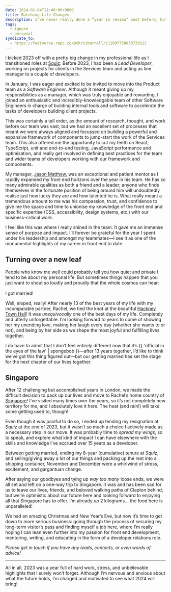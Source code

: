 ```yaml
---
date: 2024-01-04T11:40:00+0800
title: Batching Life Changes
description: I’ve never really done a “year in review” post before, but 2023 and, in particular, the last few months, have brought tides of change that I feel the need to share.
tags:
  - ignore
  - personal
syndicate_to:
  - https://fediverse.repc.co/@chrisburnell/111697758030729122
---
```


I kicked 2023 off with a pretty big change in my professional life as I transitioned roles at [Squiz](https://squiz.net). Before 2023, I had been a *Lead Developer*, working on projects for clients in the Services team and acting as line manager to a couple of developers.

In January, I was eager and excited to be invited to move into the Product team as a *Software Engineer*. Although it meant giving up my responsibilities as a manager, which was truly enjoyable and rewarding, I joined an enthusiastic and incredibly-knowledgable team of other Software Engineers in charge of building internal tools and software to accelerate the tasks of developers building client projects.

This was certainly a tall order, as the amount of research, thought, and work before our team was vast, but we had an excellent set of processes that meant we were always aligned and focussed on building a powerful and expansive framework of components to jump-start the work of the Services team. This also offered me the opportunity to cut my teeth on React, TypeScript, unit and end-to-end testing, JavaScript performance and optimisation, and really get involved in defining best practices for the team and wider teams of developers working with our framework and components.

My manager, [Jason Matthew](https://www.jasonmatthew.dev), was an exceptional and patient mentor as I rapidly expanded my front end horizons over the year in his team. He has so many admirable qualities as both a friend and a leader; anyone who finds themselves in the fortunate position of being around him will undoubtedly realise just how lucky they are and how talented he is. What really meant a tremendous amount to me was his compassion, trust, and confidence to give me the space and time to unionise my knowledge of the front end and specific expertise (CSS, accessibility, design systems, etc.) with our business-critical work.

I feel like this was where I really shined in the team. It gave me an immense sense of purpose and impact. I’ll forever be grateful for the year I spent under his leadership and amongst my teammates—I see it as one of the monumental highlights of my career in front end to date.

## Turning over a new leaf

People who know me well could probably tell you how quiet and private I tend to be about my personal life. But sometimes things happen that you just want to shout so loudly and proudly that the whole cosmos can hear:

<p class=" [ alpha  center ] " style="margin-block-start: 1rem">I got married!</p>

Well, eloped, really! After nearly 13 of the best years of my life with my incomparable partner, Rachel, we tied the knot at the beautiful [Hackney Town Hall](https://www.hackneyvenues.com/hackney-town-hall)! It was *unequivocally* one of the best days of my life. Completely and utterly unforgettable. I’m looking forward to years to come of showing her my unending love, making her laugh every day (whether she wants to or not), and being by her side as we shape the most joyful and fulfilling lives together.

I do have to admit that I don’t feel *entirely* different now that it’s <span class="silly">{{ 'official in the eyes of the law' | spongebob }}</span>—after 13 years together, I’d like to think we’ve got this thing figured out—but our getting married has set the stage for the next chapter of our lives together.

## Singapore

After 12 challenging but accomplished years in London, we made the difficult decision to pack up our lives and move to Rachel’s home country of [Singapore](https://www.openstreetmap.org/#map=14/1.3156/103.9425)! I’ve visited many times over the years, so it’s not completely new territory for me, and I absolutely love it here. The heat (and rain!) will take some getting used to, though!

Even though it was painful to do so, I ended up tending my resignation at *Squiz* at the end of 2023, but it wasn’t so much a choice I actively made as a necessary step in our move. It was probably time to *spread my wings*, so to speak, and explore what kind of impact I can have elsewhere with the skills and knowledge I’ve accrued over 15 years as a developer.

Between getting married, ending my 8-year (cumulative) tenure at *Squiz*, and selling/giving away a lot of our things and packing up the rest into a shipping container, November and December were a whirlwind of stress, excitement, and gargantuan change.

After saying our goodbyes and tying up *way too many* loose ends, we were all set and left on a one-way trip to Singapore. It was and has been sad for us to leave our lives, friends, and beloved walking paths of Clapton behind, but we’re optimistic about our future here and looking forward to enjoying all that Singapore has to offer. I’m already up 2 kilograms… the food here is unparalleled!

We had an amazing Christmas and New Year’s Eve, but now it’s time to get down to more serious business: going through the process of securing my long-term visitor’s pass and finding myself a job here, where I’m really hoping I can lean even further into my passion for front end development, mentoring, writing, and educating in the form of a developer relations role.

*Please get in touch if you have any leads, contacts, or even words of advice!*

--------

All in all, 2023 was a year full of hard work, stress, and unbelievable highlights that I surely won’t forget. Although I’m nervous and anxious about what the future holds, I’m charged and motivated to see what 2024 will bring!
